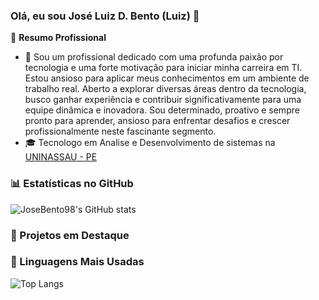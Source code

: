 ### Olá, eu sou José Luiz D. Bento (Luiz) 👋

<!--✨ **Cargo** na [Empresa](link daa empresa) e entusiasta de tecnologia e educação. -->

🏢 **Resumo Profissional**
- 🚀 Sou um profissional dedicado com uma profunda paixão por tecnologia e uma forte motivação para iniciar minha carreira em TI. Estou ansioso para aplicar meus conhecimentos em um ambiente de trabalho real. Aberto a explorar diversas áreas dentro da tecnologia, busco ganhar experiência e contribuir significativamente para uma equipe dinâmica e inovadora. Sou determinado, proativo e sempre pronto para aprender, ansioso para enfrentar desafios e crescer profissionalmente neste fascinante segmento.
- 🎓 Tecnologo em Analise e Desenvolvimento de sistemas na [UNINASSAU - PE](https://www.uninassau.edu.br/)

<!--📱 **Especialidades**
- 📚 Pergunte-me sobre Java, Kotlin e desenvolvimento Mobile para Android! -->

### 📊 Estatísticas no GitHub

![JoseBento98's GitHub stats](https://github-readme-stats.vercel.app/api?username=JoseBento98&show_icons=true&theme=dracula)

### 📌 Projetos em Destaque

<!--[![Readme Card](LinkGithub)](Link GitHub) -->

### 🚀 Linguagens Mais Usadas

![Top Langs](https://github-readme-stats.vercel.app/api/top-langs/?username=JoseBento98&layout=compact)
